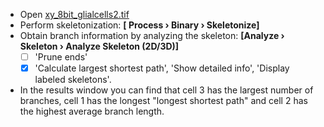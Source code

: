 - Open [xy_8bit_glialcells2.tif](https://github.com/NEUBIAS/training-resources/raw/master/image_data/xy_8bit_glialcells2.tif)
- Perform skeletonization: **[ Process › Binary › Skeletonize]**
- Obtain branch information by analyzing the skeleton: **[Analyze › Skeleton › Analyze Skeleton (2D/3D)]**
    - [ ] 'Prune ends'
    - [X] 'Calculate largest shortest path', 'Show detailed info', 'Display labeled skeletons'.
- In the results window you can find that cell 3 has the largest number of branches, cell 1 has the longest "longest shortest path" and cell 2 has the highest average branch length.
